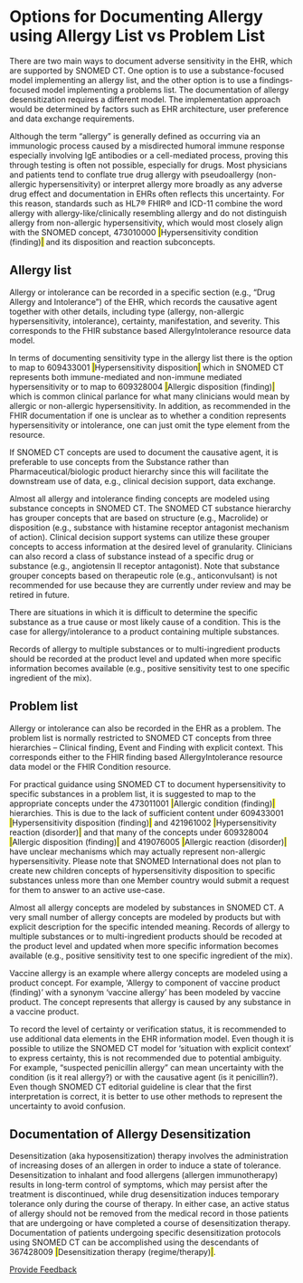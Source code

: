 # Options for Documenting Allergy using Allergy List vs Problem List

There are two main ways to document adverse sensitivity in the EHR, which are supported by SNOMED CT. One option is to use a substance-focused model implementing an allergy list, and the other option is to use a findings-focused model implementing a problems list. The documentation of allergy desensitization requires a different model. The implementation approach would be determined by factors such as EHR architecture, user preference and data exchange requirements.

Although the term “allergy” is generally defined as occurring via an immunologic process caused by a misdirected humoral immune response especially involving IgE antibodies or a cell-mediated process, proving this through testing is often not possible, especially for drugs. Most physicians and patients tend to conflate true drug allergy with pseudoallergy (non-allergic hypersensitivity) or interpret allergy more broadly as any adverse drug effect and documentation in EHRs often reflects this uncertainty. For this reason, standards such as HL7® FHIR® and ICD-11 combine the word allergy with allergy-like/clinically resembling allergy and do not distinguish allergy from non-allergic hypersensitivity, which would most closely align with the SNOMED concept, 473010000 <mark style="color:blue;">|</mark>Hypersensitivity condition (finding)<mark style="color:blue;">|</mark> and its disposition and reaction subconcepts.

## Allergy list

Allergy or intolerance can be recorded in a specific section (e.g., “Drug Allergy and Intolerance”) of the EHR, which records the causative agent together with other details, including type (allergy, non-allergic hypersensitivity, intolerance), certainty, manifestation, and severity. This corresponds to the FHIR substance based AllergyIntolerance resource data model.

In terms of documenting sensitivity type in the allergy list there is the option to map to 609433001 <mark style="color:blue;">|</mark>Hypersensitivity disposition<mark style="color:blue;">|</mark> which in SNOMED CT represents both immune-mediated and non-immune mediated hypersensitivity or to map to 609328004 <mark style="color:blue;">|</mark>Allergic disposition (finding)<mark style="color:blue;">|</mark> which is common clinical parlance for what many clinicians would mean by allergic or non-allergic hypersensitivity. In addition, as recommended in the FHIR documentation if one is unclear as to whether a condition represents hypersensitivity or intolerance, one can just omit the type element from the resource.

If SNOMED CT concepts are used to document the causative agent, it is preferable to use concepts from the Substance rather than Pharmaceutical/biologic product hierarchy since this will facilitate the downstream use of data, e.g., clinical decision support, data exchange.

Almost all allergy and intolerance finding concepts are modeled using substance concepts in SNOMED CT. The SNOMED CT substance hierarchy has grouper concepts that are based on structure (e.g., Macrolide) or disposition (e.g., substance with histamine receptor antagonist mechanism of action). Clinical decision support systems can utilize these grouper concepts to access information at the desired level of granularity. Clinicians can also record a class of substance instead of a specific drug or substance (e.g., angiotensin II receptor antagonist). Note that substance grouper concepts based on therapeutic role (e.g., anticonvulsant) is not recommended for use because they are currently under review and may be retired in future.

There are situations in which it is difficult to determine the specific substance as a true cause or most likely cause of a condition. This is the case for allergy/intolerance to a product containing multiple substances.

Records of allergy to multiple substances or to multi-ingredient products should be recorded at the product level and updated when more specific information becomes available (e.g., positive sensitivity test to one specific ingredient of the mix).

## Problem list

Allergy or intolerance can also be recorded in the EHR as a problem. The problem list is normally restricted to SNOMED CT concepts from three hierarchies – Clinical finding, Event and Finding with explicit context. This corresponds either to the FHIR finding based AllergyIntolerance resource data model or the FHIR Condition resource.

For practical guidance using SNOMED CT to document hypersensitivity to specific substances in a problem list, it is suggested to map to the appropriate concepts under the 473011001 <mark style="color:blue;">|</mark>Allergic condition (finding)<mark style="color:blue;">|</mark> hierarchies. This is due to the lack of sufficient content under 609433001 <mark style="color:blue;">|</mark>Hypersensitivity disposition (finding)<mark style="color:blue;">|</mark> and 421961002 <mark style="color:blue;">|</mark>Hypersensitivity reaction (disorder)<mark style="color:blue;">|</mark> and that many of the concepts under 609328004 <mark style="color:blue;">|</mark>Allergic disposition (finding)<mark style="color:blue;">|</mark> and 419076005 <mark style="color:blue;">|</mark>Allergic reaction (disorder)<mark style="color:blue;">|</mark> have unclear mechanisms which may actually represent non-allergic hypersensitivity. Please note that SNOMED International does not plan to create new children concepts of hypersensitivity disposition to specific substances unless more than one Member country would submit a request for them to answer to an active use-case.

Almost all allergy concepts are modeled by substances in SNOMED CT. A very small number of allergy concepts are modeled by products but with explicit description for the specific intended meaning. Records of allergy to multiple substances or to multi-ingredient products should be recoded at the product level and updated when more specific information becomes available (e.g., positive sensitivity test to one specific ingredient of the mix).

Vaccine allergy is an example where allergy concepts are modeled using a product concept. For example, ‘Allergy to component of vaccine product (finding)’ with a synonym ‘vaccine allergy’ has been modeled by vaccine product. The concept represents that allergy is caused by any substance in a vaccine product.

To record the level of certainty or verification status, it is recommended to use additional data elements in the EHR information model. Even though it is possible to utilize the SNOMED CT model for ‘situation with explicit context’ to express certainty, this is not recommended due to potential ambiguity. For example, “suspected penicillin allergy” can mean uncertainty with the condition (is it real allergy?) or with the causative agent (is it penicillin?). Even though SNOMED CT editorial guideline is clear that the first interpretation is correct, it is better to use other methods to represent the uncertainty to avoid confusion.

## Documentation of Allergy Desensitization

Desensitization (aka hyposensitization) therapy involves the administration of increasing doses of an allergen in order to induce a state of tolerance. Desensitization to inhalant and food allergens (allergen immunotherapy) results in long-term control of symptoms, which may persist after the treatment is discontinued, while drug desensitization induces temporary tolerance only during the course of therapy. In either case, an active status of allergy should not be removed from the medical record in those patients that are undergoing or have completed a course of desensitization therapy. Documentation of patients undergoing specific desensitization protocols using SNOMED CT can be accomplished using the descendants of 367428009 <mark style="color:blue;">|</mark>Desensitization therapy (regime/therapy)<mark style="color:blue;">|</mark>.






<a href="https://docs.google.com/forms/d/e/1FAIpQLScTmbZIf0UEQwYDkY27EEWBkaiYkHSbR0_9DmFrMLXoQLyL7Q/viewform?usp=pp_url&entry.1767247133=Allergy+IG&entry.670899847=Options%20for%20Documenting%20Allergy%20using%20Allergy%20List%20vs%20Problem%20List" class="button primary">Provide Feedback</a>
